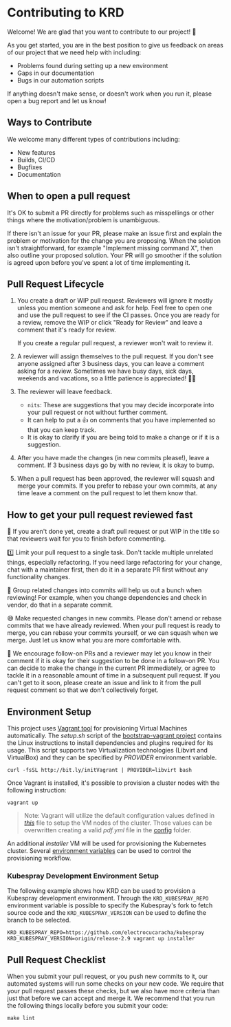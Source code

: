 # Contributing to KRD

Welcome! We are glad that you want to contribute to our project! 💖

As you get started, you are in the best position to give us feedback on areas of
our project that we need help with including:

* Problems found during setting up a new environment
* Gaps in our documentation
* Bugs in our automation scripts

If anything doesn't make sense, or doesn't work when you run it, please open a
bug report and let us know!

## Ways to Contribute

We welcome many different types of contributions including:

* New features
* Builds, CI/CD
* Bugfixes
* Documentation

## When to open a pull request

It's OK to submit a PR directly for problems such as misspellings or other
things where the motivation/problem is unambiguous.

If there isn't an issue for your PR, please make an issue first and explain the
problem or motivation for the change you are proposing. When the solution isn't
straightforward, for example "Implement missing command X", then also outline
your proposed solution. Your PR will go smoother if the solution is agreed upon
before you've spent a lot of time implementing it.

## Pull Request Lifecycle

1. You create a draft or WIP pull request. Reviewers will ignore it mostly
   unless you mention someone and ask for help. Feel free to open one and use
   the pull request to see if the CI passes. Once you are ready for a review,
   remove the WIP or click "Ready for Review" and leave a comment that it's
   ready for review.

   If you create a regular pull request, a reviewer won't wait to review it.
1. A reviewer will assign themselves to the pull request. If you don't see
   anyone assigned after 3 business days, you can leave a comment asking for a
   review. Sometimes we have busy days, sick days, weekends and vacations, so a
   little patience is appreciated! 🙇‍♀️
1. The reviewer will leave feedback.
    * `nits`: These are suggestions that you may decide incorporate into your
      pull request or not without further comment.
    * It can help to put a 👍 on comments that you have implemented so that you
      can keep track.
    * It is okay to clarify if you are being told to make a change or if it is a
      suggestion.
1. After you have made the changes (in new commits please!), leave a comment. If
   3 business days go by with no review, it is okay to bump.
1. When a pull request has been approved, the reviewer will squash and merge
   your commits. If you prefer to rebase your own commits, at any time leave a
   comment on the pull request to let them know that.

## How to get your pull request reviewed fast

🚧 If you aren't done yet, create a draft pull request or put WIP in the title
so that reviewers wait for you to finish before commenting.

1️⃣ Limit your pull request to a single task. Don't tackle multiple unrelated
things, especially refactoring. If you need large refactoring for your change,
chat with a maintainer first, then do it in a separate PR first without any
functionality changes.

🎳 Group related changes into commits will help us out a bunch when reviewing!
For example, when you change dependencies and check in vendor, do that in a
separate commit.

😅 Make requested changes in new commits. Please don't amend or rebase commits
that we have already reviewed. When your pull request is ready to merge, you can
rebase your commits yourself, or we can squash when we merge. Just let us know
what you are more comfortable with.

🚀 We encourage follow-on PRs and a reviewer may let you know in their comment
if it is okay for their suggestion to be done in a follow-on PR. You can decide
to make the change in the current PR immediately, or agree to tackle it in a
reasonable amount of time in a subsequent pull request. If you can't get to it
soon, please create an issue and link to it from the pull
request comment so that we don't collectively forget.

## Environment Setup

This project uses [Vagrant tool][1] for provisioning Virtual Machines
automatically. The *setup.sh* script of the [bootstrap-vagrant project][2]
contains the Linux instructions to install dependencies and plugins required for
its usage. This script supports two Virtualization technologies (Libvirt and
VirtualBox) and they can be specified by *PROVIDER* environment variable.

    curl -fsSL http://bit.ly/initVagrant | PROVIDER=libvirt bash

Once Vagrant is installed, it's possible to provision a cluster nodes with the
following instruction:

    vagrant up

> Note: Vagrant will utilize the default configuration values defined in
[*this*](config/default.yml) file to setup the VM nodes of the cluster. Those
values can be overwritten creating a valid  *pdf.yml* file in
the [config](config) folder.

An additional *installer* VM will be used for provisioning the Kubernetes
cluster. Several [environment variables](README.md#environment-variables)
can be used to control the provisioning workflow.

### Kubespray Development Environment Setup

The following example shows how KRD can be used to provision a Kubespray
development environment. Through the `KRD_KUBESPRAY_REPO` environment
variable is possible to specify the Kubespray's fork to fetch source
code and the `KRD_KUBESPRAY_VERSION` can be used to define the branch
to be selected.

    KRD_KUBESPRAY_REPO=https://github.com/electrocucaracha/kubespray KRD_KUBESPRAY_VERSION=origin/release-2.9 vagrant up installer

## Pull Request Checklist

When you submit your pull request, or you push new commits to it, our automated
systems will run some checks on your new code. We require that your pull request
passes these checks, but we also have more criteria than just that before we can
accept and merge it. We recommend that you run the following things locally
before you submit your code:

    make lint

[1]: https://www.vagrantup.com/
[2]: https://github.com/electrocucaracha/bootstrap-vagrant
